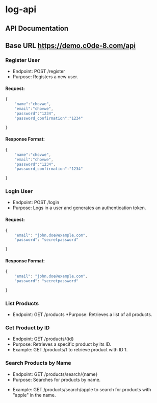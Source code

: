 # log-api
## API Documentation
## Base URL https://demo.c0de-8.com/api
### Register User

* Endpoint: POST /register
*  Purpose: Registers a new user.

 #### Request:
```javascript
{
    "name":"chovwe",
    "email":"chovwe",
    "password":"1234",
    "password_confirmation":"1234"

}
```

 #### Response Format:
```javascript
{
    "name":"chovwe",
    "email":"chovwe",
    "password":"1234",
    "password_confirmation":"1234"

}
```
### Login User
* Endpoint: POST /login
* Purpose: Logs in a user and generates an authentication token.
  
#### Request:
```javascript
{
    "email": "john.doe@example.com",
    "password": "secretpassword"

}
```
#### Response Format:
```javascript
{
    "email": "john.doe@example.com",
    "password": "secretpassword"

}
```
### List Products

* Endpoint: GET /products
*Purpose: Retrieves a list of all products.

### Get Product by ID
* Endpoint: GET /products/{id}
* Purpose: Retrieves a specific product by its ID.
* Example: GET /products/1 to retrieve product with ID 1.

### Search Products by Name
* Endpoint: GET /products/search/{name}
* Purpose: Searches for products by name.
+ Example: GET /products/search/apple to search for products with "apple" in the name.
